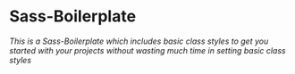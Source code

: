 # Sass-Boilerplate

_This is a Sass-Boilerplate which includes basic class styles to get you started with your projects without wasting much time in setting basic class styles_
